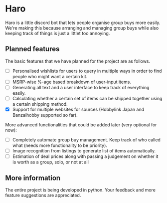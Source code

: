 # Haro

Haro is a little discord bot that lets people organise group buys more easily. We're making this because arranging and managing group buys while also keeping track of things is just a littlet too annoying.

## Planned features

The basic features that we have planned for the project are as follows.

- [ ] Personalised wishlists for users to query in multiple ways in order to find people who might want a certain kit.
- [ ] MSRP-wise %-age based breakdown of user-input items.
- [ ] Generating all text and a user interface to keep track of everything easily.
- [ ] Calculating whether a certain set of items can be shipped together using a certain shipping method.
- [x] Support for multiple websites for sources (Hobbylink Japan and Banzaihobby supported so far).

More advanced functionalities that could be added later (very optional for now):

- [ ] Completely automate group buy management. Keep track of who called what (needs more functionality to be priority).
- [ ] Image recognition from listings to generate list of items automatically.
- [ ] Estimation of deal prices along with passing a judgement on whether it is worth as a group, solo, or not at all

## More information

The entire project is being developed in python. Your feedback and more feature suggestions are appreciated.
